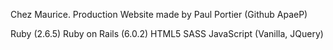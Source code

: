Chez Maurice. Production
Website made by Paul Portier (Github ApaeP)

Ruby (2.6.5)
Ruby on Rails (6.0.2)
HTML5
SASS
JavaScript (Vanilla, JQuery)

